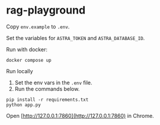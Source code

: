 # rag-playground

Copy `env.example` to `.env`.

Set the variables for `ASTRA_TOKEN` and `ASTRA_DATABASE_ID`.

Run with docker:

```
docker compose up
```

Run locally

1. Set the env vars in the `.env` file.
2. Run the commands below.

```
pip install -r requirements.txt
python app.py
```

Open [http://127.0.0.1:7860](http://127.0.0.1:7860) in Chrome.